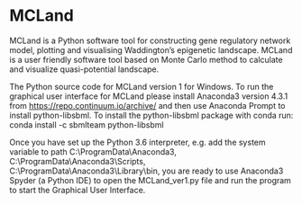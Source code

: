# MCLand
MCLand is a Python software tool for constructing gene regulatory network model, plotting and visualising Waddington’s epigenetic landscape. MCLand is a user friendly software tool based on Monte Carlo method to calculate and visualize quasi-potential landscape.  

The Python source code for MCLand version 1 for Windows. 
To run the graphical user interface for MCLand please install Anaconda3 version 4.3.1 from https://repo.continuum.io/archive/ 
and then use Anaconda Prompt to install python-libsbml. 
To install the python-libsbml package with conda run:
conda install -c sbmlteam python-libsbml

Once you have set up the Python 3.6 interpreter, e.g. add the system variable to path C:\ProgramData\Anaconda3, 
C:\ProgramData\Anaconda3\Scripts, C:\ProgramData\Anaconda3\Library\bin, you are ready to use Anaconda3 Spyder (a Python IDE)
to open the MCLand_ver1.py file and run the program to start the Graphical User Interface.
